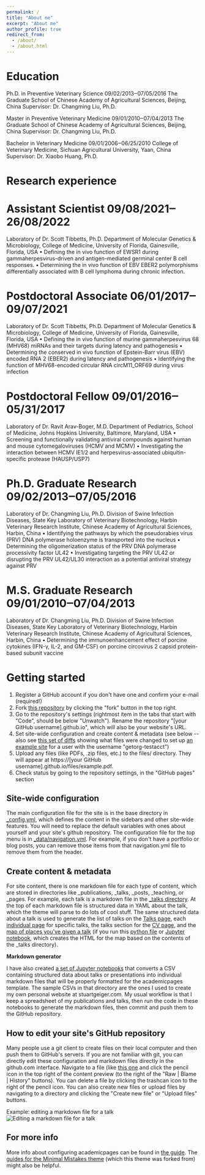 ```yaml
---
permalink: /
title: "About me"
excerpt: "About me"
author_profile: true
redirect_from: 
  - /about/
  - /about.html
---
```


Education
======
Ph.D. in Preventive Veterinary Science                  09/02/2013‒07/05/2016
The Graduate School of Chinese Academy of Agricultural Sciences, Beijing, China 
Supervisor: Dr. Changming Liu, Ph.D.

Master in Preventive Veterinary Medicine                    09/01/2010‒07/04/2013
The Graduate School of Chinese Academy of Agricultural Sciences, Beijing, China 
Supervisor: Dr. Changming Liu, Ph.D.

Bachelor in Veterinary Medicine                           09/01/2006‒06/25/2010 
College of Veterinary Medicine, Sichuan Agricultural University, Yaan, China
Supervisor: Dr. Xiaobo Huang, Ph.D.

Research experience
======
Assistant Scientist  09/08/2021‒26/08/2022
=
Laboratory of Dr. Scott Tibbetts, Ph.D. Department of Molecular Genetics & Microbiology, College of Medicine, University of Florida, Gainesville, Florida, USA
•	Defining the in vivo function of EWSR1 during gammaherpesvirus-driven and antigen-mediated germinal center B cell responses.
•	Determining the in vivo function of EBV EBER2 polymorphisms differentially associated with B cell lymphoma during chronic infection.

Postdoctoral Associate  06/01/2017‒09/07/2021 
=
Laboratory of Dr. Scott Tibbetts, Ph.D. Department of Molecular Genetics & Microbiology, College of Medicine, University of Florida, Gainesville, Florida, USA
•	Defining the in vivo function of murine gammaherpesvirus 68 (MHV68) miRNAs and their targets during latency and pathogenesis
•	Determining the conserved in vivo function of Epstein-Barr virus (EBV) encoded RNA 2 (EBER2) during latency and pathogenesis
•	Identifying the function of MHV68-encoded circular RNA circM11_ORF69 during virus infection

Postdoctoral Fellow  09/01/2016‒05/31/2017
=
Laboratory of Dr. Ravit Arav-Boger, M.D. Department of Pediatrics, School of Medicine, Johns Hopkins University, Baltimore, Maryland, USA
•	Screening and functionally validating antiviral compounds against human and mouse cytomegaloviruses (HCMV and MCMV)
•	Investigating the interaction between HCMV IE1/2 and herpesvirus-associated ubiquitin-specific protease (HAUSP/USP7)

Ph.D. Graduate Research  09/02/2013‒07/05/2016                                     
=
Laboratory of Dr. Changming Liu, Ph.D. Division of Swine Infection Diseases, State Key Laboratory of Veterinary Biotechnology, Harbin Veterinary Research Institute, Chinese Academy of Agricultural Sciences, Harbin, China
•	Identifying the pathways by which the pseudorabies virus (PRV) DNA polymerase holoenzyme is transported into the nucleus 
•	Determining the oligomerization status of the PRV DNA polymerase processivity factor UL42
•	Investigating targeting the PRV UL42 or disrupting the PRV UL42/UL30 interaction as a potential antiviral strategy against PRV

M.S. Graduate Research  09/01/2010‒07/04/2013
=
Laboratory of Dr. Changming Liu, Ph.D. Division of Swine Infection Diseases, State Key Laboratory of Veterinary Biotechnology, Harbin Veterinary Research Institute, Chinese Academy of Agricultural Sciences, Harbin, China
•	Determining the immunoenhancement effect of porcine cytokines (IFN-γ, IL-2, and GM-CSF) on porcine circovirus 2 capsid protein-based subunit vaccine

Getting started
======
1. Register a GitHub account if you don't have one and confirm your e-mail (required!)
1. Fork [this repository](https://github.com/academicpages/academicpages.github.io) by clicking the "fork" button in the top right. 
1. Go to the repository's settings (rightmost item in the tabs that start with "Code", should be below "Unwatch"). Rename the repository "[your GitHub username].github.io", which will also be your website's URL.
1. Set site-wide configuration and create content & metadata (see below -- also see [this set of diffs](http://archive.is/3TPas) showing what files were changed to set up [an example site](https://getorg-testacct.github.io) for a user with the username "getorg-testacct")
1. Upload any files (like PDFs, .zip files, etc.) to the files/ directory. They will appear at https://[your GitHub username].github.io/files/example.pdf.  
1. Check status by going to the repository settings, in the "GitHub pages" section

Site-wide configuration
------
The main configuration file for the site is in the base directory in [_config.yml](https://github.com/academicpages/academicpages.github.io/blob/master/_config.yml), which defines the content in the sidebars and other site-wide features. You will need to replace the default variables with ones about yourself and your site's github repository. The configuration file for the top menu is in [_data/navigation.yml](https://github.com/academicpages/academicpages.github.io/blob/master/_data/navigation.yml). For example, if you don't have a portfolio or blog posts, you can remove those items from that navigation.yml file to remove them from the header. 

Create content & metadata
------
For site content, there is one markdown file for each type of content, which are stored in directories like _publications, _talks, _posts, _teaching, or _pages. For example, each talk is a markdown file in the [_talks directory](https://github.com/academicpages/academicpages.github.io/tree/master/_talks). At the top of each markdown file is structured data in YAML about the talk, which the theme will parse to do lots of cool stuff. The same structured data about a talk is used to generate the list of talks on the [Talks page](https://academicpages.github.io/talks), each [individual page](https://academicpages.github.io/talks/2012-03-01-talk-1) for specific talks, the talks section for the [CV page](https://academicpages.github.io/cv), and the [map of places you've given a talk](https://academicpages.github.io/talkmap.html) (if you run this [python file](https://github.com/academicpages/academicpages.github.io/blob/master/talkmap.py) or [Jupyter notebook](https://github.com/academicpages/academicpages.github.io/blob/master/talkmap.ipynb), which creates the HTML for the map based on the contents of the _talks directory).

**Markdown generator**

I have also created [a set of Jupyter notebooks](https://github.com/academicpages/academicpages.github.io/tree/master/markdown_generator
) that converts a CSV containing structured data about talks or presentations into individual markdown files that will be properly formatted for the academicpages template. The sample CSVs in that directory are the ones I used to create my own personal website at stuartgeiger.com. My usual workflow is that I keep a spreadsheet of my publications and talks, then run the code in these notebooks to generate the markdown files, then commit and push them to the GitHub repository.

How to edit your site's GitHub repository
------
Many people use a git client to create files on their local computer and then push them to GitHub's servers. If you are not familiar with git, you can directly edit these configuration and markdown files directly in the github.com interface. Navigate to a file (like [this one](https://github.com/academicpages/academicpages.github.io/blob/master/_talks/2012-03-01-talk-1.md) and click the pencil icon in the top right of the content preview (to the right of the "Raw | Blame | History" buttons). You can delete a file by clicking the trashcan icon to the right of the pencil icon. You can also create new files or upload files by navigating to a directory and clicking the "Create new file" or "Upload files" buttons. 

Example: editing a markdown file for a talk
![Editing a markdown file for a talk](/images/editing-talk.png)

For more info
------
More info about configuring academicpages can be found in [the guide](https://academicpages.github.io/markdown/). The [guides for the Minimal Mistakes theme](https://mmistakes.github.io/minimal-mistakes/docs/configuration/) (which this theme was forked from) might also be helpful.
